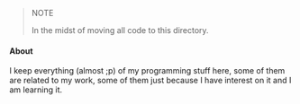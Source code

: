 > NOTE
>
> In the midst of moving all code to this directory.

#### About ####

I keep everything (almost ;p) of my programming stuff here, some of them are related to my work, some of them just because I have interest on it and I am learning it.

